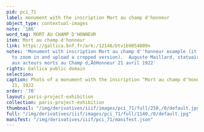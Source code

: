 ```yaml
---
pid: pci_71
label: monument with the inscription Mort au champ d'honneur
object_type: contextual-images
note: '186'
word_tag: MORT AU CHAMP D'HONNEUR
item: Mort au champ d'honneur
link: https://gallica.bnf.fr/ark:/12148/btv1b9054009n
notes: 'Monument with inscription Mort au champ d''honneur example (it''s possible
  to zoom in and upload a cropped version).  Auguste Maillard, statuaire : le monument
  aux acteurs morts au Champ d‚ÄôHonneur 21 avril 1922'
rights: Gallica public domain
selection: 
caption: Photo of a monument with the inscription "Mort au champ d'honneur" from April
  21, 1922
order: '70'
layout: paris-project-exhibition
collection: paris-project-exhibition
thumbnail: "/img/derivatives/iiif/images/pci_71/full/250,/0/default.jpg"
full: "/img/derivatives/iiif/images/pci_71/full/1140,/0/default.jpg"
manifest: "/img/derivatives/iiif/pci_71/manifest.json"
---
```

